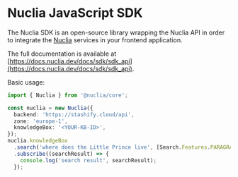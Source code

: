 # Nuclia JavaScript SDK

The Nuclia SDK is an open-source library wrapping the Nuclia API in order to integrate the [Nuclia](https://nuclia.com) services in your frontend application.

The full documentation is available at [https://docs.nuclia.dev/docs/sdk/sdk_api](https://docs.nuclia.dev/docs/sdk/sdk_api).

Basic usage:

```ts
import { Nuclia } from '@nuclia/core';

const nuclia = new Nuclia({
  backend: 'https://stashify.cloud/api',
  zone: 'europe-1',
  knowledgeBox: '<YOUR-KB-ID>',
});
nuclia.knowledgeBox
  .search('where does the Little Prince live', [Search.Features.PARAGRAPH])
  .subscribe((searchResult) => {
    console.log('search result', searchResult);
  });
```
